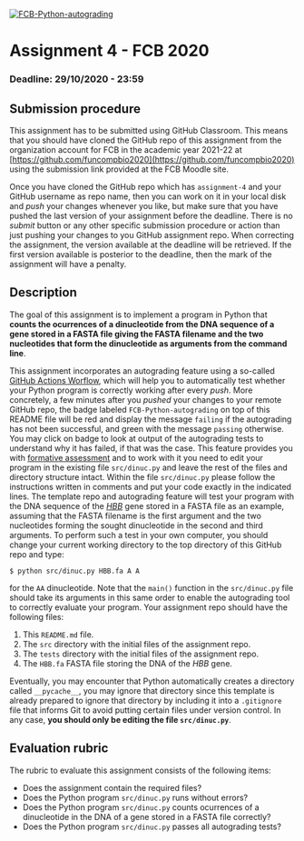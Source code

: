 [![FCB-Python-autograding](../../actions/workflows/fcb_autograding.yml/badge.svg)](../../actions?query=workflow%3AFCB-Python-autograding)

# Assignment 4 - FCB 2020
### Deadline: 29/10/2020 - 23:59

## Submission procedure

This assignment has to be submitted using GitHub Classroom. This
means that you should have cloned the GitHub repo of this assignment from
the organization account for FCB in the academic year 2021-22 at
[https://github.com/funcompbio2020](https://github.com/funcompbio2020)
using the submission link provided at the FCB Moodle site.

Once you have cloned the GitHub repo which has `assignment-4` and your
GitHub username as repo name, then you can work on it in your local disk
and _push_ your changes whenever you like, but make sure that you have pushed
the last version of your assignment before the deadline. There is no
_submit_ button or any other specific submission procedure or action than
just pushing your changes to you GitHub assignment repo. When correcting the
assignment, the version available at the deadline will be retrieved. If the
first version available is posterior to the deadline, then the mark of the
assignment will have a penalty.

## Description

The goal of this assignment is to implement a program in Python that
**counts the ocurrences of a dinucleotide from the DNA sequence of a gene
stored in a FASTA file giving the FASTA filename and the two nucleotides
that form the dinucleotide as arguments from the command line**.


This assignment incorporates an autograding feature using a so-called
[GitHub Actions Worflow](https://github.com/features/actions), which will
help you to automatically test whether your Python program is
correctly working after every _push_. More concretely, a few minutes after
you _pushed_ your changes to your remote GitHub repo, the badge labeled
`FCB-Python-autograding` on top of this README file will be red and display
the message `failing` if the autograding has not been successful, and
green with the message `passing` otherwise. You may click on badge to
look at output of the autograding tests to understand why it has failed,
if that was the case. This feature provides you with
[formative assessment](https://en.wikipedia.org/wiki/Formative_assessment)
and to work with it you need to edit your program in the existing file
`src/dinuc.py` and leave the rest of the files and directory structure
intact. Within the file `src/dinuc.py` please follow the instructions
written in comments and put your code exactly in the indicated lines. The
template repo and autograding feature will test your program with the DNA
sequence of the [_HBB_](https://www.ncbi.nlm.nih.gov/gene/3043) gene stored
in a FASTA file as an example, assuming that the FASTA filename is the first
argument and the two nucleotides forming the sought dinucleotide in the second
and third arguments. To perform such a test in your own computer, you should
change your current working directory to the top directory of this GitHub
repo and type:

```
$ python src/dinuc.py HBB.fa A A
```

for the `AA` dinucleotide. Note that the `main()` function in the `src/dinuc.py`
file should take its arguments in this same order to enable the autograding
tool to correctly evaluate your program. Your assignment repo should have the
following files:

  1. This `README.md` file.
  2. The `src` directory with the initial files of the assignment repo.
  3. The `tests` directory with the initial files of the assignment repo.
  4. The `HBB.fa` FASTA file storing the DNA of the _HBB_ gene.

Eventually, you may encounter that Python automatically creates a directory called
`__pycache__`, you may ignore that directory since this template is already
prepared to ignore that directory by including it into a `.gitignore` file that
informs Git to avoid putting certain files under version control. In any case,
**you should only be editing the file `src/dinuc.py`**.

## Evaluation rubric

The rubric to evaluate this assignment consists of the following items:

  * Does the assignment contain the required files?
  * Does the Python program `src/dinuc.py` runs without errors?
  * Does the Python program `src/dinuc.py` counts ocurrences of a dinucleotide
    in the DNA of a gene stored in a FASTA file correctly?
  * Does the Python program `src/dinuc.py` passes all autograding tests?
